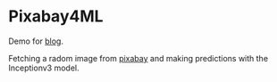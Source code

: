 # Pixabay4ML

Demo for [blog](http://ibloodline.com/articles/2017/12/06/coreml-01.html).

Fetching a radom image from [pixabay](https://pixabay.com/zh/photos/?image_type=photo&cat=animals&orientation=horizontal&order=popular) and making predictions with the Inceptionv3 model. 